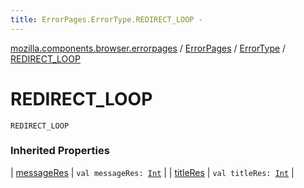 ```yaml
---
title: ErrorPages.ErrorType.REDIRECT_LOOP - 
---
```


[mozilla.components.browser.errorpages](../../index.html) / [ErrorPages](../index.html) / [ErrorType](index.html) / [REDIRECT_LOOP](./-r-e-d-i-r-e-c-t_-l-o-o-p.html)

# REDIRECT_LOOP

`REDIRECT_LOOP`

### Inherited Properties

| [messageRes](message-res.html) | `val messageRes: `[`Int`](https://kotlinlang.org/api/latest/jvm/stdlib/kotlin/-int/index.html) |
| [titleRes](title-res.html) | `val titleRes: `[`Int`](https://kotlinlang.org/api/latest/jvm/stdlib/kotlin/-int/index.html) |

